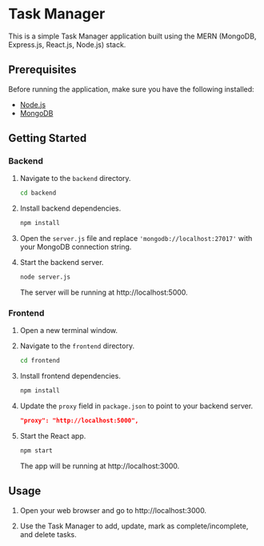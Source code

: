 # Task Manager

This is a simple Task Manager application built using the MERN (MongoDB, Express.js, React.js, Node.js) stack.

## Prerequisites

Before running the application, make sure you have the following installed:

- [Node.js](https://nodejs.org/)
- [MongoDB](https://www.mongodb.com/try/download/community)

## Getting Started

### Backend

1. Navigate to the `backend` directory.

    ```bash
    cd backend
    ```

2. Install backend dependencies.

    ```bash
    npm install
    ```

3. Open the `server.js` file and replace `'mongodb://localhost:27017'` with your MongoDB connection string.

4. Start the backend server.

    ```bash
    node server.js
    ```

   The server will be running at http://localhost:5000.

### Frontend

1. Open a new terminal window.

2. Navigate to the `frontend` directory.

    ```bash
    cd frontend
    ```

3. Install frontend dependencies.

    ```bash
    npm install
    ```

4. Update the `proxy` field in `package.json` to point to your backend server.

    ```json
    "proxy": "http://localhost:5000",
    ```

5. Start the React app.

    ```bash
    npm start
    ```

   The app will be running at http://localhost:3000.

## Usage

1. Open your web browser and go to http://localhost:3000.

2. Use the Task Manager to add, update, mark as complete/incomplete, and delete tasks.
